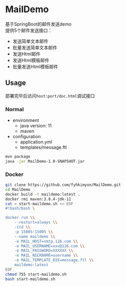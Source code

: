 # MailDemo
基于SpringBoot的邮件发送demo <br>
提供5个邮件发送接口： <br>
+ 发送简单文本邮件
+ 批量发送简单文本邮件
+ 发送Html邮件
+ 发送Html模板邮件
+ 批量发送Html模板邮件
## Usage
部署完毕后访问`host:port/doc.html`调试接口
### Normal
+ environment
    + java version: 11
    + maven
+ configuration
    + application.yml
    + templates/message.ftl

```bash
mvn package
java -jar MailDemo-1.0-SNAPSHOT.jar
```
### Docker
```bash
git clone https://github.com/fyhkimyon/MailDemo.git
cd MailDemo
docker build -t maildemo:latest .
docker rmi maven:3.8.4-jdk-11
cat > start-maildemo.sh << EOF
#!bash/bash \

docker run \\
    --restart=always \\
    -itd \\
    -p 15005:15005 \\
    --name maildemo \\
    -e MAIL_HOST=smtp.126.com \\
    -e MAIL_USERNAME=xxx@126.com \\
    -e MAIL_PASSWORD=XXXXXX \\
    -e MAIL_NICKNAME=username \\
    -e MAIL_TEMPLATE_DIE=message.ftl \\
    maildemo:latest
EOF
chmod 755 start-maildemo.sh
bash start-maildemo.sh
```